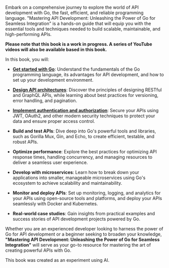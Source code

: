 Embark on a comprehensive journey to explore the world of API development with Go, the fast, efficient, and reliable programming language. "Mastering API Development: Unleashing the Power of Go for Seamless Integration" is a hands-on guide that will equip you with the essential tools and techniques needed to build scalable, maintainable, and high-performing APIs.


**Please note that this book is a work in progress. A series of YouTube videos will also be available based in this book.**


In this book, you will:

- [**Get started with Go**](chapter-1/Readme.md): Understand the fundamentals of the Go programming language, its advantages for API development, and how to set up your development environment.

- [**Design API architectures**](chapter-2/Readme.md): Discover the principles of designing RESTful and GraphQL APIs, while learning about best practices for versioning, error handling, and pagination.

- [**Implement authentication and authorization**](chapter-3/Readme.md): Secure your APIs using JWT, OAuth2, and other modern security techniques to protect your data and ensure proper access control.

- **Build and test APIs**: Dive deep into Go's powerful tools and libraries, such as Gorilla Mux, Gin, and Echo, to create efficient, testable, and robust APIs.

- **Optimize performance**: Explore the best practices for optimizing API response times, handling concurrency, and managing resources to deliver a seamless user experience.

- **Develop with microservices**: Learn how to break down your applications into smaller, manageable microservices using Go's ecosystem to achieve scalability and maintainability.

- **Monitor and deploy APIs**: Set up monitoring, logging, and analytics for your APIs using open-source tools and platforms, and deploy your APIs seamlessly with Docker and Kubernetes.

- **Real-world case studies**: Gain insights from practical examples and success stories of API development projects powered by Go.

Whether you are an experienced developer looking to harness the power of Go for API development or a beginner seeking to broaden your knowledge, **"Mastering API Development: Unleashing the Power of Go for Seamless Integration"** will serve as your go-to resource for mastering the art of creating powerful APIs with Go.


This book was created as an experiment using AI.